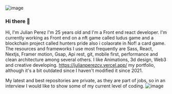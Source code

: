 
![image](https://user-images.githubusercontent.com/87099497/216074662-2e299be4-ddf6-43ae-962b-edc98308ae90.png)
### Hi there 👋



Hi, I'm Julian Perez I'm 25 years old and I'm a Front end react developer. I'm currently working as Front end on a nft game called ludus game and a blockchain project called hunters pride also i colaorate in Nof! a card game. The resources and frameworks I use most frequently are Sass, React, Nextjs, Framer motion, Gsap, Api rest, git, mobile first, performance and clean architecture among several others. I like Animations, 3d design, Web3 and creative developing.
https://julianperezcv.vercel.app/ my portfolio, although it's a bit outdated since I haven't modified it since 2021.

My latest and best repositories are private, as they are part of jobs, so in an interview I would like to show some of my current level of coding.
![image](https://user-images.githubusercontent.com/87099497/216075926-d7f91a9b-f8c8-40e8-866f-7f431274ea1e.png)

